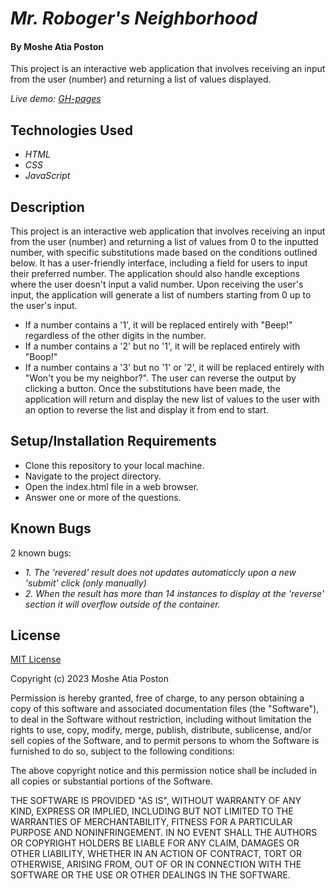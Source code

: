 # _Mr. Roboger's Neighborhood_

#### By **Moshe Atia Poston**

 This project is an interactive web application that involves receiving an input from the user (number) and returning a list of values displayed.


_Live demo: [GH-pages](https://object-ions.github.io/beepboop/)_

## Technologies Used

* _HTML_
* _CSS_
* _JavaScript_

## Description

This project is an interactive web application that involves receiving an input from the user (number) and returning a list of values from 0 to the inputted number, with specific substitutions made based on the conditions outlined below.
It has a user-friendly interface, including a field for users to input their preferred number. The application should also handle exceptions where the user doesn't input a valid number.
Upon receiving the user's input, the application will generate a list of numbers starting from 0 up to the user's input.
 * If a number contains a '1', it will be replaced entirely with "Beep!" regardless of the other digits in the number.
 * If a number contains a '2' but no '1', it will be replaced entirely with "Boop!"
 * If a number contains a '3' but no '1' or '2', it will be replaced entirely with "Won't you be my neighbor?".
The user can reverse the output by clicking a button.
Once the substitutions have been made, the application will return and display the new list of values to the user with an option to reverse the list and display it from end to start.

## Setup/Installation Requirements

* Clone this repository to your local machine.
* Navigate to the project directory.
* Open the index.html file in a web browser.
* Answer one or more of the questions.

## Known Bugs

2 known bugs:
* _1. The 'revered' result does not updates automaticcly upon a new 'submit' click (only manually)_
* _2. When the result has more than 14 instances to display at the 'reverse' section it will overflow outside of the container._

## License

[MIT License](https://choosealicense.com/licenses/mit/)

Copyright (c) 2023 Moshe Atia Poston

Permission is hereby granted, free of charge, to any person obtaining a copy
of this software and associated documentation files (the "Software"), to deal
in the Software without restriction, including without limitation the rights
to use, copy, modify, merge, publish, distribute, sublicense, and/or sell
copies of the Software, and to permit persons to whom the Software is
furnished to do so, subject to the following conditions:

The above copyright notice and this permission notice shall be included in all
copies or substantial portions of the Software.

THE SOFTWARE IS PROVIDED "AS IS", WITHOUT WARRANTY OF ANY KIND, EXPRESS OR
IMPLIED, INCLUDING BUT NOT LIMITED TO THE WARRANTIES OF MERCHANTABILITY,
FITNESS FOR A PARTICULAR PURPOSE AND NONINFRINGEMENT. IN NO EVENT SHALL THE
AUTHORS OR COPYRIGHT HOLDERS BE LIABLE FOR ANY CLAIM, DAMAGES OR OTHER
LIABILITY, WHETHER IN AN ACTION OF CONTRACT, TORT OR OTHERWISE, ARISING FROM,
OUT OF OR IN CONNECTION WITH THE SOFTWARE OR THE USE OR OTHER DEALINGS IN THE
SOFTWARE.